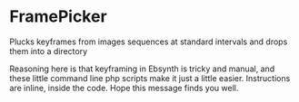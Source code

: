 # FramePicker
Plucks keyframes from images sequences at standard intervals and drops them into a directory

Reasoning here is that keyframing in Ebsynth is tricky and manual, and these little command line php scripts make it just a little easier. Instructions are inline, inside the code. Hope this message finds you well.
